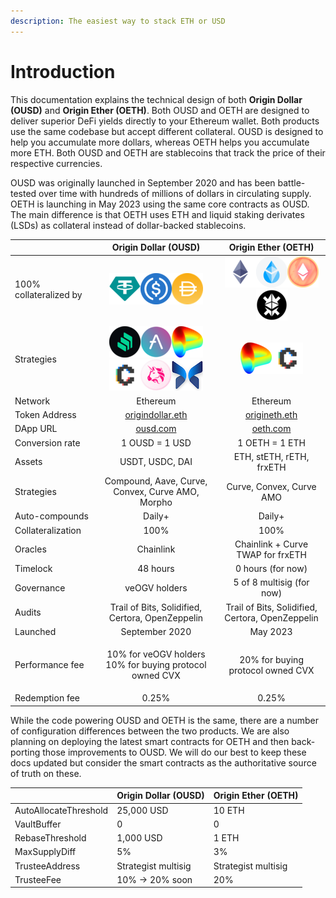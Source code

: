 ```yaml
---
description: The easiest way to stack ETH or USD
---
```


# Introduction

This documentation explains the technical design of both **Origin Dollar (OUSD)** and **Origin Ether (OETH)**. Both OUSD and OETH are designed to deliver superior DeFi yields directly to your Ethereum wallet. Both products use the same codebase but accept different collateral. OUSD is designed to help you accumulate more dollars, whereas OETH helps you accumulate more ETH. Both OUSD and OETH are stablecoins that track the price of their respective currencies.&#x20;

OUSD was originally launched in September 2020 and has been battle-tested over time with hundreds of millions of dollars in circulating supply. OETH is launching in May 2023 using the same core contracts as OUSD. The main difference is that OETH uses ETH and liquid staking derivates (LSDs) as collateral instead of dollar-backed stablecoins.

|                        |                                                                                                     Origin Dollar (OUSD)                                                                                                    |                                                                      Origin Ether (OETH)                                                                     |
| ---------------------- | :-------------------------------------------------------------------------------------------------------------------------------------------------------------------------------------------------------------------------: | :----------------------------------------------------------------------------------------------------------------------------------------------------------: |
| 100% collateralized by |                                                 ![USDT](<.gitbook/assets/image (6).png>)![USDC](<.gitbook/assets/image (17).png>)![DAI](<.gitbook/assets/image (11).png>)                                                   | ![ETH](<.gitbook/assets/image (1).png>)![stETH](<.gitbook/assets/image (7).png>)![rETH](<.gitbook/assets/image (2).png>)![frxETH](.gitbook/assets/image.png) |
| Strategies             | ![](<.gitbook/assets/image (13).png>)![](<.gitbook/assets/image (8).png>)![](<.gitbook/assets/image (4).png>)![](<.gitbook/assets/image (5).png>)![](<.gitbook/assets/image (18).png>)![](<.gitbook/assets/image (15).png>) |                                           ![](<.gitbook/assets/image (4).png>)![](<.gitbook/assets/image (5).png>)                                           |
| Network                |                                                                                                           Ethereum                                                                                                          |                                                                           Ethereum                                                                           |
| Token Address          |                                                                              [origindollar.eth](https://etherscan.com/address/origindollar.eth)                                                                             |                                                  [origineth.eth](https://etherscan.io/address/origineth.eth)                                                 |
| DApp URL               |                                                                                               [ousd.com](https://www.ousd.com)                                                                                              |                                                               [oeth.com](https://www.oeth.com)                                                               |
| Conversion rate        |                                                                                                        1 OUSD = 1 USD                                                                                                       |                                                                        1 OETH = 1 ETH                                                                        |
| Assets                 |                                                                                                       USDT, USDC, DAI                                                                                                       |                                                                   ETH, stETH, rETH, frxETH                                                                   |
| Strategies             |                                                                                       Compound, Aave, Curve, Convex, Curve AMO, Morpho                                                                                      |                                                                   Curve, Convex, Curve AMO                                                                   |
| Auto-compounds         |                                                                                                            Daily+                                                                                                           |                                                                            Daily+                                                                            |
| Collateralization      |                                                                                                             100%                                                                                                            |                                                                             100%                                                                             |
| Oracles                |                                                                                                          Chainlink                                                                                                          |                                                               Chainlink + Curve TWAP for frxETH                                                              |
| Timelock               |                                                                                                           48 hours                                                                                                          |                                                                       0 hours (for now)                                                                      |
| Governance             |                                                                                                        veOGV holders                                                                                                        |                                                                   5 of 8 multisig (for now)                                                                  |
| Audits                 |                                                                                       Trail of Bits, Solidified, Certora, OpenZeppelin                                                                                      |                                                       Trail of Bits, Solidified, Certora, OpenZeppelin                                                       |
| Launched               |                                                                                                        September 2020                                                                                                       |                                                                           May 2023                                                                           |
| Performance fee        |                                                                              <p>10% for veOGV holders<br>10% for buying protocol owned CVX</p>                                                                              |                                                               20% for buying protocol owned CVX                                                              |
| Redemption fee         |                                                                                                            0.25%                                                                                                            |                                                                             0.25%                                                                            |

While the code powering OUSD and OETH is the same, there are a number of configuration differences between the two products. We are also planning on deploying the latest smart contracts for OETH and then back-porting those improvements to OUSD.  We will do our best to keep these docs updated but consider the smart contracts as the authoritative source of truth on these.

|                       | Origin Dollar (OUSD) | Origin Ether (OETH) |
| --------------------- | -------------------- | ------------------- |
| AutoAllocateThreshold | 25,000 USD           | 10 ETH              |
| VaultBuffer           | 0                    | 0                   |
| RebaseThreshold       | 1,000 USD            | 1 ETH               |
| MaxSupplyDiff         | 5%                   | 3%                  |
| TrusteeAddress        | Strategist multisig  | Strategist multisig |
| TrusteeFee            | 10% -> 20% soon      | 20%                 |

